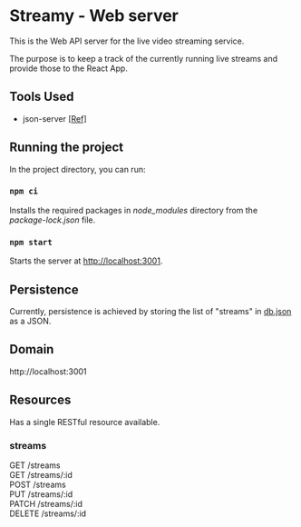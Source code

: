 # Streamy - Web server

This is the Web API server for the live video streaming service.

The purpose is to keep a track of the currently running live streams and provide those to the React App.

## Tools Used

- json-server [[Ref]](https://www.npmjs.com/package/json-server)

## Running the project

In the project directory, you can run:

### `npm ci`

Installs the required packages in _node_modules_ directory from the _package-lock.json_ file.

### `npm start`

Starts the server at [http://localhost:3001](http://localhost:3001).

## Persistence

Currently, persistence is achieved by storing the list of "streams" in [db.json](db.json) as a JSON.

## Domain

http://localhost:3001

## Resources

Has a single RESTful resource available.

### streams

<!-- prettier-ignore -->
GET    /streams <br>
GET    /streams/:id <br>
POST   /streams <br>
PUT    /streams/:id <br>
PATCH  /streams/:id <br>
DELETE /streams/:id <br>

